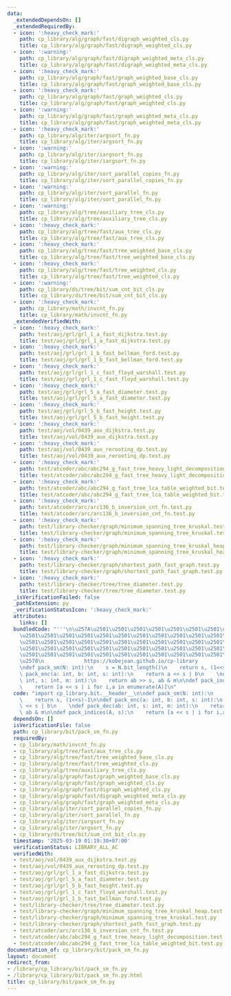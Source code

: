 ```yaml
---
data:
  _extendedDependsOn: []
  _extendedRequiredBy:
  - icon: ':heavy_check_mark:'
    path: cp_library/alg/graph/fast/digraph_weighted_cls.py
    title: cp_library/alg/graph/fast/digraph_weighted_cls.py
  - icon: ':warning:'
    path: cp_library/alg/graph/fast/digraph_weighted_meta_cls.py
    title: cp_library/alg/graph/fast/digraph_weighted_meta_cls.py
  - icon: ':heavy_check_mark:'
    path: cp_library/alg/graph/fast/graph_weighted_base_cls.py
    title: cp_library/alg/graph/fast/graph_weighted_base_cls.py
  - icon: ':heavy_check_mark:'
    path: cp_library/alg/graph/fast/graph_weighted_cls.py
    title: cp_library/alg/graph/fast/graph_weighted_cls.py
  - icon: ':warning:'
    path: cp_library/alg/graph/fast/graph_weighted_meta_cls.py
    title: cp_library/alg/graph/fast/graph_weighted_meta_cls.py
  - icon: ':heavy_check_mark:'
    path: cp_library/alg/iter/argsort_fn.py
    title: cp_library/alg/iter/argsort_fn.py
  - icon: ':warning:'
    path: cp_library/alg/iter/iargsort_fn.py
    title: cp_library/alg/iter/iargsort_fn.py
  - icon: ':warning:'
    path: cp_library/alg/iter/sort_parallel_copies_fn.py
    title: cp_library/alg/iter/sort_parallel_copies_fn.py
  - icon: ':warning:'
    path: cp_library/alg/iter/sort_parallel_fn.py
    title: cp_library/alg/iter/sort_parallel_fn.py
  - icon: ':warning:'
    path: cp_library/alg/tree/auxiliary_tree_cls.py
    title: cp_library/alg/tree/auxiliary_tree_cls.py
  - icon: ':heavy_check_mark:'
    path: cp_library/alg/tree/fast/aux_tree_cls.py
    title: cp_library/alg/tree/fast/aux_tree_cls.py
  - icon: ':heavy_check_mark:'
    path: cp_library/alg/tree/fast/tree_weighted_base_cls.py
    title: cp_library/alg/tree/fast/tree_weighted_base_cls.py
  - icon: ':heavy_check_mark:'
    path: cp_library/alg/tree/fast/tree_weighted_cls.py
    title: cp_library/alg/tree/fast/tree_weighted_cls.py
  - icon: ':warning:'
    path: cp_library/ds/tree/bit/sum_cnt_bit_cls.py
    title: cp_library/ds/tree/bit/sum_cnt_bit_cls.py
  - icon: ':heavy_check_mark:'
    path: cp_library/math/invcnt_fn.py
    title: cp_library/math/invcnt_fn.py
  _extendedVerifiedWith:
  - icon: ':heavy_check_mark:'
    path: test/aoj/grl/grl_1_a_fast_dijkstra.test.py
    title: test/aoj/grl/grl_1_a_fast_dijkstra.test.py
  - icon: ':heavy_check_mark:'
    path: test/aoj/grl/grl_1_b_fast_bellman_ford.test.py
    title: test/aoj/grl/grl_1_b_fast_bellman_ford.test.py
  - icon: ':heavy_check_mark:'
    path: test/aoj/grl/grl_1_c_fast_floyd_warshall.test.py
    title: test/aoj/grl/grl_1_c_fast_floyd_warshall.test.py
  - icon: ':heavy_check_mark:'
    path: test/aoj/grl/grl_5_a_fast_diameter.test.py
    title: test/aoj/grl/grl_5_a_fast_diameter.test.py
  - icon: ':heavy_check_mark:'
    path: test/aoj/grl/grl_5_b_fast_height.test.py
    title: test/aoj/grl/grl_5_b_fast_height.test.py
  - icon: ':heavy_check_mark:'
    path: test/aoj/vol/0439_aux_dijkstra.test.py
    title: test/aoj/vol/0439_aux_dijkstra.test.py
  - icon: ':heavy_check_mark:'
    path: test/aoj/vol/0439_aux_rerooting_dp.test.py
    title: test/aoj/vol/0439_aux_rerooting_dp.test.py
  - icon: ':heavy_check_mark:'
    path: test/atcoder/abc/abc294_g_fast_tree_heavy_light_decomposition.test.py
    title: test/atcoder/abc/abc294_g_fast_tree_heavy_light_decomposition.test.py
  - icon: ':heavy_check_mark:'
    path: test/atcoder/abc/abc294_g_fast_tree_lca_table_weighted_bit.test.py
    title: test/atcoder/abc/abc294_g_fast_tree_lca_table_weighted_bit.test.py
  - icon: ':heavy_check_mark:'
    path: test/atcoder/arc/arc136_b_inversion_cnt_fn.test.py
    title: test/atcoder/arc/arc136_b_inversion_cnt_fn.test.py
  - icon: ':heavy_check_mark:'
    path: test/library-checker/graph/minimum_spanning_tree_kruskal.test.py
    title: test/library-checker/graph/minimum_spanning_tree_kruskal.test.py
  - icon: ':heavy_check_mark:'
    path: test/library-checker/graph/minimum_spanning_tree_kruskal_heap.test.py
    title: test/library-checker/graph/minimum_spanning_tree_kruskal_heap.test.py
  - icon: ':heavy_check_mark:'
    path: test/library-checker/graph/shortest_path_fast_graph.test.py
    title: test/library-checker/graph/shortest_path_fast_graph.test.py
  - icon: ':heavy_check_mark:'
    path: test/library-checker/tree/tree_diameter.test.py
    title: test/library-checker/tree/tree_diameter.test.py
  _isVerificationFailed: false
  _pathExtension: py
  _verificationStatusIcon: ':heavy_check_mark:'
  attributes:
    links: []
  bundledCode: "'''\n\u257A\u2501\u2501\u2501\u2501\u2501\u2501\u2501\u2501\u2501\u2501\
    \u2501\u2501\u2501\u2501\u2501\u2501\u2501\u2501\u2501\u2501\u2501\u2501\u2501\
    \u2501\u2501\u2501\u2501\u2501\u2501\u2501\u2501\u2501\u2501\u2501\u2501\u2501\
    \u2501\u2501\u2501\u2501\u2501\u2501\u2501\u2501\u2501\u2501\u2501\u2501\u2501\
    \u2501\u2501\u2501\u2501\u2501\u2501\u2501\u2501\u2501\u2501\u2501\u2501\u2501\
    \u2578\n             https://kobejean.github.io/cp-library               \n'''\n\
    \ndef pack_sm(N: int):\n    s = N.bit_length()\n    return s, (1<<s)-1\n\ndef\
    \ pack_enc(a: int, b: int, s: int):\n    return a << s | b\n    \ndef pack_dec(ab:\
    \ int, s: int, m: int):\n    return ab >> s, ab & m\n\ndef pack_indices(A, s):\n\
    \    return [a << s | i for i,a in enumerate(A)]\n"
  code: "import cp_library.bit.__header__\n\ndef pack_sm(N: int):\n    s = N.bit_length()\n\
    \    return s, (1<<s)-1\n\ndef pack_enc(a: int, b: int, s: int):\n    return a\
    \ << s | b\n    \ndef pack_dec(ab: int, s: int, m: int):\n    return ab >> s,\
    \ ab & m\n\ndef pack_indices(A, s):\n    return [a << s | i for i,a in enumerate(A)]"
  dependsOn: []
  isVerificationFile: false
  path: cp_library/bit/pack_sm_fn.py
  requiredBy:
  - cp_library/math/invcnt_fn.py
  - cp_library/alg/tree/fast/aux_tree_cls.py
  - cp_library/alg/tree/fast/tree_weighted_base_cls.py
  - cp_library/alg/tree/fast/tree_weighted_cls.py
  - cp_library/alg/tree/auxiliary_tree_cls.py
  - cp_library/alg/graph/fast/graph_weighted_base_cls.py
  - cp_library/alg/graph/fast/graph_weighted_cls.py
  - cp_library/alg/graph/fast/digraph_weighted_cls.py
  - cp_library/alg/graph/fast/digraph_weighted_meta_cls.py
  - cp_library/alg/graph/fast/graph_weighted_meta_cls.py
  - cp_library/alg/iter/sort_parallel_copies_fn.py
  - cp_library/alg/iter/sort_parallel_fn.py
  - cp_library/alg/iter/iargsort_fn.py
  - cp_library/alg/iter/argsort_fn.py
  - cp_library/ds/tree/bit/sum_cnt_bit_cls.py
  timestamp: '2025-03-19 01:19:38+07:00'
  verificationStatus: LIBRARY_ALL_AC
  verifiedWith:
  - test/aoj/vol/0439_aux_dijkstra.test.py
  - test/aoj/vol/0439_aux_rerooting_dp.test.py
  - test/aoj/grl/grl_1_a_fast_dijkstra.test.py
  - test/aoj/grl/grl_5_a_fast_diameter.test.py
  - test/aoj/grl/grl_5_b_fast_height.test.py
  - test/aoj/grl/grl_1_c_fast_floyd_warshall.test.py
  - test/aoj/grl/grl_1_b_fast_bellman_ford.test.py
  - test/library-checker/tree/tree_diameter.test.py
  - test/library-checker/graph/minimum_spanning_tree_kruskal_heap.test.py
  - test/library-checker/graph/minimum_spanning_tree_kruskal.test.py
  - test/library-checker/graph/shortest_path_fast_graph.test.py
  - test/atcoder/arc/arc136_b_inversion_cnt_fn.test.py
  - test/atcoder/abc/abc294_g_fast_tree_heavy_light_decomposition.test.py
  - test/atcoder/abc/abc294_g_fast_tree_lca_table_weighted_bit.test.py
documentation_of: cp_library/bit/pack_sm_fn.py
layout: document
redirect_from:
- /library/cp_library/bit/pack_sm_fn.py
- /library/cp_library/bit/pack_sm_fn.py.html
title: cp_library/bit/pack_sm_fn.py
---
```

